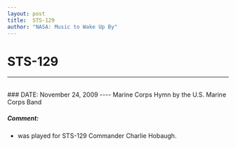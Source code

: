 ```yaml
---
layout: post
title:  STS-129
author: "NASA: Music to Wake Up By"
---
```


# STS-129
----
<br/>
### DATE: November 24, 2009
----
Marine Corps Hymn by the U.S. Marine Corps Band

##### Comment:
* was played for STS-129 Commander Charlie Hobaugh.
